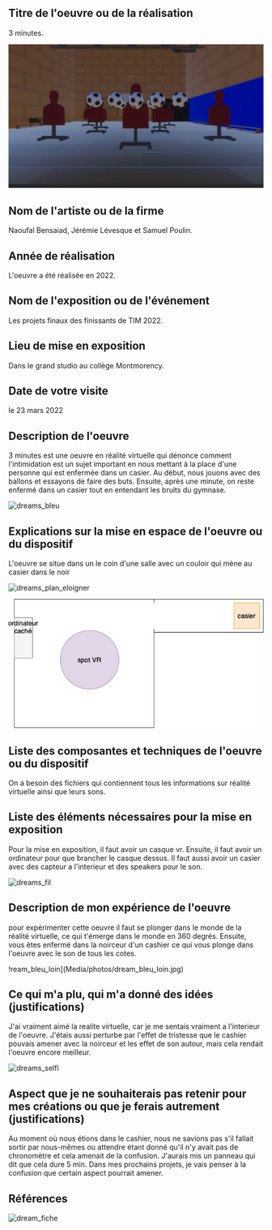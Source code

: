 ## Titre de l'oeuvre ou de la réalisation
3 minutes.

![dreams_plan_moyen](Media/photo/3_Minutes_vr_plan_large.PNG)
## Nom de l'artiste ou de la firme
Naoufal Bensaiad, Jérémie Lévesque et Samuel Poulin.
## Année de réalisation
L'oeuvre a été réalisée en 2022.
## Nom de l'exposition ou de l'événement
Les projets finaux des finissants de TIM 2022.
## Lieu de mise en exposition
Dans le grand studio au collège Montmorency.
## Date de votre visite
le 23 mars 2022
## Description de l'oeuvre

3 minutes est une oeuvre en réalité virtuelle qui dénonce comment l'intimidation est un sujet important en nous mettant à la place d'une personne qui est enfermée dans un casier. Au début, nous jouons avec des ballons et essayons de faire des buts. Ensuite, après une minute, on reste enfermé dans un casier tout en entendant les bruits du gymnase. 


![dreams_bleu](Media/photos/dreams_bleu.jpg)

## Explications sur la mise en espace de l'oeuvre ou du dispositif
L'oeuvre se situe dans un le coin d'une salle avec un couloir qui mène au casier dans le noir 

![dreams_plan_eloigner](Media/photos/dreams_plan_eloigner.jpg)

![Dreams_croquis](Media/Croquis/croquis_3_minutes.drawio.png)

## Liste des composantes et techniques de l'oeuvre ou du dispositif
On a besoin des fichiers qui contiennent tous les informations sur réalité virtuelle ainsi que leurs sons.
## Liste des éléments nécessaires pour la mise en exposition
Pour la mise en exposition, il faut avoir un casque vr. Ensuite, il faut avoir un ordinateur pour que brancher le casque dessus. Il faut aussi avoir un casier avec des capteur a l'interieur et des speakers pour le son.


![dreams_fil](Media/photos/dreams_fil.jpg)

## Description de mon expérience de l'oeuvre
pour expérimenter cette oeuvre il faut se plonger dans le monde de la réalité virtuelle, ce qui t'émerge dans le monde en 360 degrés. Ensuite, vous êtes enfermé dans la noirceur d'un cashier ce qui vous plonge dans l'oeuvre avec le son de tous les cotes.

!ream_bleu_loin](Media/photos/dream_bleu_loin.jpg)

## Ce qui m'a plu, qui m'a donné des idées (justifications)
J'ai vraiment aimé la realite virtuelle, car je me sentais vraiment a l'interieur de l'oeuvre. J'étais aussi perturbe par l'effet de tristesse que le cashier pouvais amener avec la noirceur et les effet de son autour, mais cela rendait l'oeuvre encore meilleur.

![dreams_selfi](Media/photos/dreams_selfi.jpg)

## Aspect que je ne souhaiterais pas retenir pour mes créations ou que je ferais autrement (justifications)
Au moment où nous étions dans le cashier, nous ne savions pas s'il fallait sortir par nous-mêmes ou attendre étant donné qu'il n'y avait pas de chronomètre et cela amenait de la confusion. J'aurais mis un panneau qui dit que cela dure 5 min. Dans mes prochains projets, je vais penser à la confusion que certain aspect pourrait amener.
## Références

![dream_fiche](Media/photos/dream_fiche.jpg)


